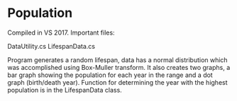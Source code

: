 # Population

Compiled in VS 2017. Important files:

DataUtility.cs
LifespanData.cs

Program generates a random lifespan, data has a normal distribution which was accomplished using Box-Muller transform. It also creates two graphs, a bar graph showing the population for each year in the range and a dot graph (birth/death year). Function for determining the year with the highest population is in the LifespanData class.
